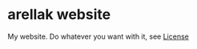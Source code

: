# arellak website

My website. Do whatever you want with it, see [License](https://github.com/arellak/arellak_website/LICENSE)
